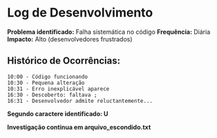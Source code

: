 # Log de Desenvolvimento

**Problema identificado:** Falha sistemática no código
**Frequência:** Diária
**Impacto:** Alto (desenvolvedores frustrados)

## Histórico de Ocorrências:

```
10:00 - Código funcionando
10:30 - Pequena alteração
10:31 - Erro inexplicável aparece  
16:30 - Descoberto: faltava ;
16:31 - Desenvolvedor admite reluctantemente...
```

**Segundo caractere identificado: U**

**Investigação continua em arquivo_escondido.txt**
